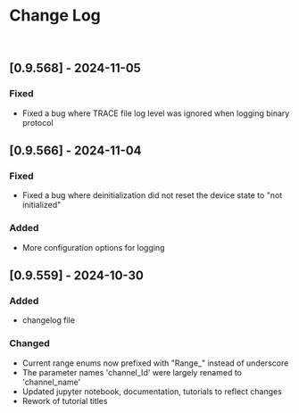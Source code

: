 # Change Log
<br/>

## [0.9.568] - 2024-11-05

### Fixed
- Fixed a bug where TRACE file log level was ignored when logging binary protocol


## [0.9.566] - 2024-11-04

### Fixed
- Fixed a bug where deinitialization did not reset the device state to "not initialized"

### Added
- More configuration options for logging


## [0.9.559] - 2024-10-30

### Added
- changelog file

### Changed
- Current range enums now prefixed with "Range_" instead of underscore
- The parameter names 'channel_Id' were largely renamed to 'channel_name'
- Updated jupyter notebook, documentation, tutorials to reflect changes
- Rework of tutorial titles
